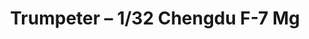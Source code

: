 ---
layout: product
title: "Trumpeter – 1/32 Chengdu F-7 Mg"
price: "8000" 
desc: "N/A"
img_path: "/assets/img/TRU02220.webp"
brand: "N/A"
available: false
special_offer: false
new: false
soon: false
cat: "010000"
subcat: "013400"
subsubcat: "0N/A"
sifra: "TRU02220"
popular: false
spec: false
---